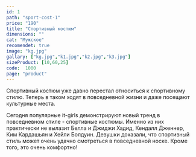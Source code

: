 ```yaml
---
id: 1
path: "sport-cost-1"
price: "190"
title: "Спортивный костюм"
dimensions: ""
cat: "Мужское"
recomendet: true
image: "kg.jpg"
gallary: ["kg.jpg","k1.jpg","k2.jpg","k3.jpg"]
sizeProduct: [10,60,25]
code:  1000
page: "product"
---
```


Спортивный костюм уже давно перестал относиться к спортивному стилю. Теперь в таком ходят в повседневной жизни и даже посещают культурные места.

Сегодня популярные it-girls демонстрируют новый тренд в повседневном стиле - спортивные костюмы. Именно из них практически не вылазит Белла и Джиджи Хадид, Кендалл Дженнер, Ким Кардашьян и Хейли Болдуин. Девушки доказали, что спортивный стиль может очень удачно смотреться в повседневной носке. Кроме того, это очень комфортно!
